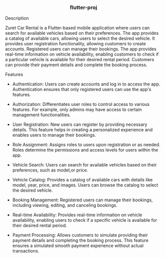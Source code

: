 <h3 align="center">flutter-proj</h3>

<a name="introduction">Description</a>

Zuret Car Rental is a Flutter-based mobile application where users can search for available vehicles based on their preferences. The app provides a catalog of available cars, allowing users to select the desired vehicle. It provides user registration functionality, allowing customers to create accounts. Registered users can manage their bookings. The app provides real-time information on vehicle availability, enabling customers to check if a particular vehicle is available for their desired rental period. Customers can provide their payment details and complete the booking process.

<a name="tech-stack">Features</a>

- Authentication: Users can create accounts and log in to access the app. Authentication ensures that only registered users can use the app's features.

- Authorization: Differentiates user roles to control access to various features. For example, only admins may have access to certain management functionalities.

- User Registration: New users can register by providing necessary details. This feature helps in creating a personalized experience and enables users to manage their bookings.

- Role Assignment: Assigns roles to users upon registration or as needed. Roles determine the permissions and access levels for users within the app.

- Vehicle Search: Users can search for available vehicles based on their preferences, such as model,or price.

- Vehicle Catalog: Provides a catalog of available cars with details like model, year, price, and images. Users can browse the catalog to select the desired vehicle.

- Booking Management: Registered users can manage their bookings, including viewing, editing, and canceling bookings.

- Real-time Availability: Provides real-time information on vehicle availability, enabling users to check if a specific vehicle is available for their desired rental period.

- Payment Processing: Allows customers to simulate providing their payment details and completing the booking process. This feature ensures a simulated smooth payment experience without actual transactions.


